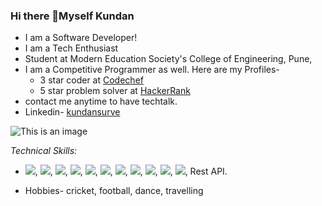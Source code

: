 
### Hi there 👋Myself Kundan
- I am a Software Developer!
- I am a Tech Enthusiast
- Student at Modern Education Society's College of Engineering, Pune,
- I am a Competitive Programmer as well. Here are my Profiles-
  - 3 star coder at [Codechef](https://www.codechef.com/users/kundansurve)
  - 5 star problem solver at [HackerRank](https://www.hackerrank.com/kundansurve01)
- contact me anytime to have techtalk.
- Linkedin- [kundansurve](https://www.linkedin.com/in/kundan-surve-593b841aa/)

![This is an image](https://cdn.dribbble.com/users/1235346/screenshots/3252385/job.gif)

*Technical Skills:*
 - <img src="https://img.icons8.com/color/48/000000/c-plus-plus-logo.png"/>,
  <img src="https://img.icons8.com/color/48/000000/python--v1.png"/>,
  <img src="https://img.icons8.com/color/48/000000/java-coffee-cup-logo--v1.png"/>,
  <img src="https://img.icons8.com/color/48/000000/html-5--v1.png"/>,
  <img src="https://img.icons8.com/color/48/000000/css3.png"/>,
  <img src="https://img.icons8.com/color/48/000000/javascript--v1.png"/>,
  <img src="https://img.icons8.com/officel/40/000000/react.png"/>,
  <img src="https://img.icons8.com/color/48/000000/nodejs.png"/>,
  <img src="https://img.icons8.com/color/48/000000/git.png"/>,
  <img src="https://img.icons8.com/ios-glyphs/30/000000/github.png"/>,
  <img src="https://img.icons8.com/color/48/000000/mongodb.png"/>,
  Rest API.



- Hobbies- cricket, football, dance, travelling

